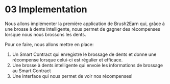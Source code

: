 # 03 Implementation

Nous allons implémenter la première application de Brush2Earn qui, grâce à une brosse à dents intelligente, nous permet de gagner des récompenses lorsque nous nous brossons les dents.

Pour ce faire, nous allons mettre en place:

1. Un Smart Contract qui enregistre le brossage de dents et donne une récompense lorsque celui-ci est régulier et efficace.
2. Une brosse à dents intelligente qui envoie les informations de brossage au Smart Contract
3. Une interface qui nous permet de voir nos récompenses!
